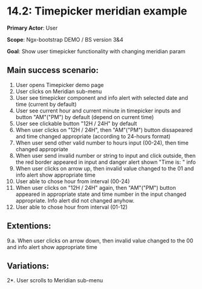 14.2: Timepicker meridian example
=================================
**Primary Actor**: User

**Scope**: Ngx-bootstrap DEMO / BS version 3&4

**Goal**: Show user timepicker functionality with changing meridian param

Main success scenario:
----------------------
1. User opens Timepicker demo page
2. User clicks on Meridian sub-menu
3. User see timepicker component and info alert with selected date and time (current by default)
4. User see current hour and current minute in timepicker inputs and button "AM"("PM") by default (depend on current time)
5. User see clickable button "12H / 24H" by default
6. When user clicks on "12H / 24H", then "AM"("PM") button dissapeared and time changed appropriate (according to 24-hours format)
7. When user send other valid number to hours input (00-24), then time changed appropriate
8. When user send invalid number or string to input and click outside, then the red border appeared in input and danger alert shown "Time is: " info
9. When user clicks on arrow up, then invalid value changed to the 01 and info alert show appropriate time
10. User able to chose hour from interval (00-24)
11. When user clicks on "12H / 24H" again, then "AM"("PM") button appeared in appropriate state and time number in the input changed appropriate. Info alert did not changed anyhow.
12. User able to chose hour from interval (01-12)

Extentions:
-----------
9.a. When user clicks on arrow down, then invalid value changed to the 00 and info alert show appropriate time

Variations:
-----------
2*. User scrolls to Meridian sub-menu

